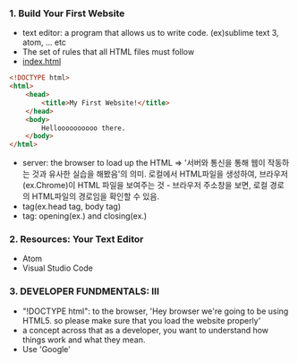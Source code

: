 ### 1. Build Your First Website
   - text editor: a program that allows us to write code.
  (ex)sublime text 3, atom, ... etc
   - The set of rules that all HTML files must follow
   - [index.html](example/index.html)
``` HTML
<!DOCTYPE html>
<html>
    <head>
        <title>My First Website!</title>
    </head>
    <body>
        Helloooooooooo there.
    </body>
</html>
```
  - server: the browser to load up the HTML
    => '서버와 통신을 통해 웹이 작동하는 것과 유사한 실습을 해봤음'의 의미. 로컬에서 HTML파일을 생성하여, 브라우저(ex.Chrome)이 HTML 파일을 보여주는 것 - 브라우저 주소창을 보면, 로컬 경로의 HTML파일의 경로임을 확인할 수 있음.
  - tag(ex.head tag, body tag)
  - tag: opening(ex.<head>) and closing(ex.</head>)

### 2. Resources: Your Text Editor
  - Atom
  - Visual Studio Code

### 3. DEVELOPER FUNDMENTALS: Ⅲ
  - "!DOCTYPE html": to the browser, 'Hey browser we're going to be using HTML5. so please make sure that you load the website properly'
  - a concept across that as a developer, you want to understand how things work and what they mean.
  - Use 'Google'
